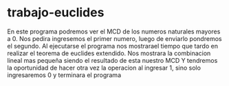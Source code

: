 # trabajo-euclides
En este programa podremos ver el MCD de los numeros naturales mayores a 0.
Nos pedira ingresemos el primer numero, luego de enviarlo pondremos el segundo.
Al ejecutarse el programa nos mostrarael tiempo que tardo en realizar el teorema de euclides extendido.
Nos mostrara la combinacion lineal mas pequeña siendo el resultado de esta nuestro MCD
Y tendremos la oportunidad de hacer otra vez la operacion al ingresar 1, sino solo ingresaremos 0 y terminara el programa
